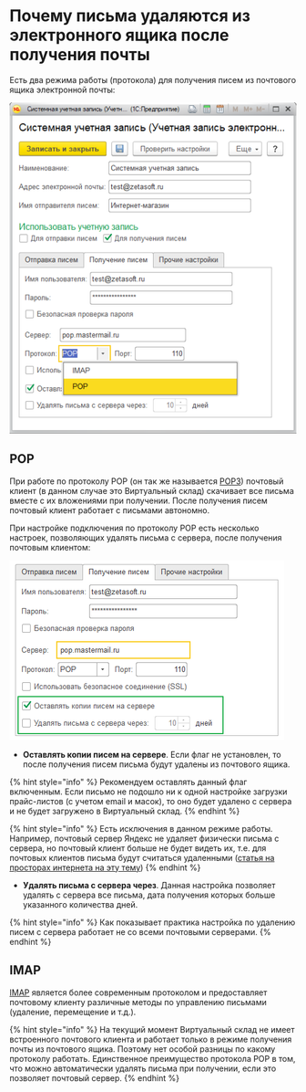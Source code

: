 # Почему письма удаляются из электронного ящика после получения почты

Есть два режима работы \(протокола\) для получения писем из почтового ящика электронной почты:

![](../.gitbook/assets/image%20%2823%29.png)

## POP

При работе по протоколу POP \(он так же называется [POP3](https://ru.wikipedia.org/wiki/POP3)\) почтовый клиент \(в данном случае это Виртуальный склад\) скачивает все письма вместе с их вложениями при получении. После получения писем почтовый клиент работает с письмами автономно.

При настройке подключения по протоколу POP есть несколько настроек, позволяющих удалять письма с сервера, после получения почтовым клиентом:

![](../.gitbook/assets/image%20%2830%29.png)

* **Оставлять копии писем на сервере**. Если флаг не установлен, то после получения писем письма будут удалены из почтового ящика.

{% hint style="info" %}
Рекомендуем оставлять данный флаг включенным. Если письмо не подошло ни к одной настройке загрузки прайс-листов \(с учетом email и масок\), то оно будет удалено с сервера и не будет загружено в Виртуальный склад.
{% endhint %}

{% hint style="info" %}
Есть исключения в данном режиме работы. Например, почтовый сервер Яндекс не удаляет физически письма с сервера, но почтовый клиент больше не будет видеть их, т.е. для почтовых клиентов письма будут считаться удаленными \([статья на просторах интернета на эту тему](https://roem.ru/09-09-2014/109256/pochemu-yandeks-izmenil-standart-raboty-pop3-i-ne-daet-udalyat-elektronnye-pisma-iz-klienta/)\)
{% endhint %}

* **Удалять письма с сервера через**. Данная настройка позволяет удалять с сервера все письма, дата получения которых больше указанного количества дней.

{% hint style="info" %}
Как показывает практика настройка по удалению писем с сервера работает не со всеми почтовыми серверами.
{% endhint %}



## IMAP

[IMAP](https://ru.wikipedia.org/wiki/IMAP) является более современным протоколом и предоставляет почтовому клиенту различные методы по управлению письмами \(удаление, перемещение и т.д.\).

{% hint style="info" %}
На текущий момент Виртуальный склад не имеет встроенного почтового клиента и работает только в режиме получения почты из почтового ящика. Поэтому нет особой разницы по какому протоколу работать. Единственное преимущество протокола POP в том, что можно автоматически удалять письма при получении, если это позволяет почтовый сервер.
{% endhint %}



